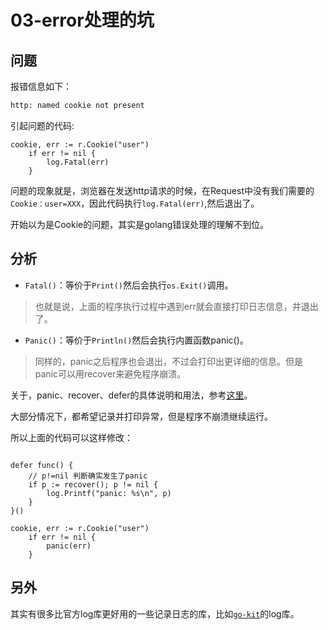 # 03-error处理的坑

## 问题

报错信息如下：

```bash
http: named cookie not present
```

引起问题的代码:

```golang
cookie, err := r.Cookie("user")
    if err != nil {
        log.Fatal(err)
    }
```

问题的现象就是，浏览器在发送http请求的时候，在Request中没有我们需要的`Cookie：user=XXX`，因此代码执行`log.Fatal(err)`,然后退出了。

开始以为是Cookie的问题，其实是golang错误处理的理解不到位。

## 分析

- `Fatal()`：等价于`Print()`然后会执行`os.Exit()`调用。

> 也就是说，上面的程序执行过程中遇到err就会直接打印日志信息，并退出了。

- `Panic()`：等价于`Println()`然后会执行内置函数panic()。

> 同样的，panic之后程序也会退出，不过会打印出更详细的信息。但是panic可以用recover来避免程序崩溃。

关于，panic、recover、defer的具体说明和用法，参考[这里](../../编程语言/基础/16-panic&recover&defer.md)。

大部分情况下，都希望记录并打印异常，但是程序不崩溃继续运行。

所以上面的代码可以这样修改：

```golang

defer func() {
    // p!=nil 判断确实发生了panic
    if p := recover(); p != nil {
        log.Printf("panic: %s\n", p)
    }
}()

cookie, err := r.Cookie("user")
    if err != nil {
        panic(err)
    }
```

## 另外

其实有很多比官方log库更好用的一些记录日志的库，比如[`go-kit`](https://pkg.go.dev/github.com/go-kit/kit/log?tab=doc)的log库。
